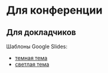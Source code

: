 # Для конференции

## Для докладчиков

Шаблоны Google Slides:
- [темная тема](https://docs.google.com/presentation/d/1OP9Xw6IHMY3rQ3ls7e8FNPYXGYUO08qxu-6N-jhxcX0/edit?usp=sharing)
- [светлая тема](https://docs.google.com/presentation/d/1iKmMIIkaBD3avAIqsOcD9WaVW2x5GIAaoDp0TtoblqI/edit?usp=sharing)
